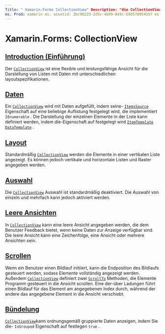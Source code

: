```yaml
---
Title: " Xamarin.Forms CollectionView" Description: "die CollectionView ist eine flexible und leistungsfähige Ansicht für die Darstellung von Listen mit Daten mit unterschiedlichen layoutspezifikationen."
ms. Prod: xamarin ms. assetid: 2bc9b223-2d5c-4b09-849c-b9d578954557 ms. Technology: xamarin-Forms Author: davidbritch ms. Author: dabritch ms. Date: 07/24/2019 NO-LOC: [ Xamarin.Forms , Xamarin.Essentials ]
---
```


# <a name="xamarinforms-collectionview"></a>Xamarin.Forms: CollectionView

## <a name="introduction"></a>[Introduction (Einführung)](introduction.md)

Der [`CollectionView`](xref:Xamarin.Forms.CollectionView) ist eine flexible und leistungsfähige Ansicht für die Darstellung von Listen mit Daten mit unterschiedlichen layoutspezifikationen.

## <a name="data"></a>[Daten](populate-data.md)

Ein [`CollectionView`](xref:Xamarin.Forms.CollectionView) wird mit Daten aufgefüllt, indem seine- [`ItemsSource`](xref:Xamarin.Forms.ItemsView.ItemsSource) Eigenschaft auf eine beliebige Auflistung festgelegt wird, die implementiert `IEnumerable` . Die Darstellung der einzelnen Elemente in der Liste kann definiert werden, indem die-Eigenschaft auf festgelegt wird [`ItemTemplate`](xref:Xamarin.Forms.ItemsView.ItemTemplate) [`DataTemplate`](xref:Xamarin.Forms.DataTemplate) .

## <a name="layout"></a>[Layout](layout.md)

Standardmäßig [`CollectionView`](xref:Xamarin.Forms.CollectionView) werden die Elemente in einer vertikalen Liste angezeigt. Es können jedoch vertikale und horizontale Listen und Raster angegeben werden.

## <a name="selection"></a>[Auswahl](selection.md)

Die [`CollectionView`](xref:Xamarin.Forms.CollectionView) Auswahl ist standardmäßig deaktiviert. Die Auswahl von einzeln und mehrfach kann jedoch aktiviert werden.

## <a name="empty-views"></a>[Leere Ansichten](emptyview.md)

In [`CollectionView`](xref:Xamarin.Forms.CollectionView) kann eine leere Ansicht angegeben werden, die dem Benutzer Feedback bietet, wenn keine Daten zur Anzeige verfügbar sind. Die leere Ansicht kann eine Zeichenfolge, eine Ansicht oder mehrere Ansichten sein.

## <a name="scrolling"></a>[Scrollen](scrolling.md)

Wenn ein Benutzer einen Bildlauf initiiert, kann die Endposition des Bildlaufs gesteuert werden, sodass Elemente vollständig angezeigt werden. Außerdem [`CollectionView`](xref:Xamarin.Forms.CollectionView) definiert zwei [`ScrollTo`](xref:Xamarin.Forms.ItemsView.ScrollTo*) Methoden, die Elemente Programm gesteuert in die Ansicht scrollen. Eine der-über Ladungen führt einen Bildlauf für das Element am angegebenen Index durch, während der andere das angegebene Element in die Ansicht verschiebt.

## <a name="grouping"></a>[Bündelung](grouping.md)

[`CollectionView`](xref:Xamarin.Forms.CollectionView)kann ordnungsgemäß gruppierte Daten anzeigen, indem Sie die- `IsGrouped` Eigenschaft auf festlegen `true` .
